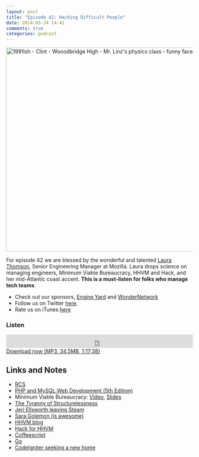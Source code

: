```yaml
---
layout: post
title: "Episode 42: Hacking Difficult People"
date: 2014-03-24 14:41
comments: true
categories: podcast
---
```


<a href="https://www.flickr.com/photos/clintjcl/2806034569" title="1991ish - Clint - Wooodbridge High - Mr. Linz&#x27;s physics class - funny face - look at all the preppy people - 0454 by Rev. Xanatos Satanicos Bombasticos (ClintJCL), on Flickr"><img src="https://farm4.staticflickr.com/3296/2806034569_356e265d8d_b.jpg" width="1024" height="549" alt="1991ish - Clint - Wooodbridge High - Mr. Linz&#x27;s physics class - funny face - look at all the preppy people - 0454"></a>

For episode 42 we are blessed by the wonderful and talented [Laura Thomson](http://twitter.com/lxt), Senior Engineering Manager at Mozilla. Laura drops science on managing engineers, Minimum Viable Bureaucracy, HHVM and Hack, and her mid-Atlantic coast accent. **This is a must-listen for folks who manage tech teams**.

* Check out our sponsors, [Engine Yard](http://www.engineyard.com/) and [WonderNetwork](https://wondernetwork.com/)
* Follow us on Twitter [here](https://twitter.com/dev_hell).
* Rate us on iTunes [here](http://itunes.apple.com/us/podcast/dev-hell/id489840699)

### Listen

<iframe frameborder="0" height="36px" scrolling="no" seamless src="https://simplecast.com/e/35302?style=dark" width="100%"></iframe>
<a href="http://audio.simplecast.com/35302.mp3" rel="enclosure">Download now (MP3, 34.5MB, 1:17:38)</a>

## Links and Notes

* [RCS](https://www.cs.purdue.edu/homes/trinkle/RCS/)
* <a href="http://www.amazon.com/gp/product/0321833899/ref=as_li_ss_tl?ie=UTF8&camp=1789&creative=390957&creativeASIN=0321833899&linkCode=as2&tag=funkatroncom-20">PHP and MySQL Web Development (5th Edition)</a>
* Minimum Viable Bureaucracy: [Video](https://air.mozilla.org/minimum-viable-bureaucracy/), [Slides](https://speakerdeck.com/lauraxt/minimum-viable-bureaucracy)
* [The Tyranny of Structurelessness](http://flag.blackened.net/revolt/hist_texts/structurelessness.html)
* [Jeri Ellsworth leaving Steam](http://www.develop-online.net/news/valve-s-perfect-hiring-hierarchy-has-hidden-management-clique-like-high-school/0115316)
* [Sara Golemon (is awesome)](https://twitter.com/SaraMG)
* [HHVM blog](http://hhvm.com)
* [Hack for HHVM](http://hacklang.org)
* [Coffeescript](http://coffeescript.org/)
* [Go](http://golang.org)
* [CodeIgniter seeking a new home](http://ilikekillnerds.com/2013/07/so-ellislab-is-looking-for-a-new-owner-for-codeigniter/)

